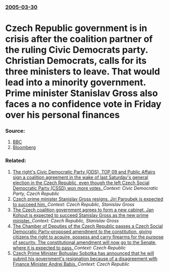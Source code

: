 ### [2005-03-30](/news/2005/03/30/index.md)

#  Czech Republic government is in crisis after the coalition partner of the ruling Civic Democrats party. Christian Democrats, calls for its three ministers to leave. That would lead into a minority government. Prime minister Stanislav Gross also faces a no confidence vote in Friday over his personal finances 




### Source:

1. [BBC](http://news.bbc.co.uk/2/hi/europe/4395231.stm)
2. [Bloomberg](http://www.bloomberg.com/apps/news?pid=10000085&sid=ax75ZpOWYLoI&refer=europe)

### Related:

1. [The right's Civic Democratic Party (ODS), TOP 09 and Public Affairs sign a coalition agreement in the wake of last Saturday's general election in the Czech Republic, even though the left Czech Social Democratic Party (CSSD) won more votes. ](/news/2010/06/2/the-right-s-civic-democratic-party-ods-top-09-and-public-affairs-sign-a-coalition-agreement-in-the-wake-of-last-saturday-s-general-electi.md) _Context: Civic Democratic Party, Czech Republic_
2. [ Czech prime minister Stanislav Gross resigns. Jiri Paroubek is expected to succeed him. ](/news/2005/04/25/czech-prime-minister-stanislav-gross-resigns-jiaa-paroubek-is-expected-to-succeed-him.md) _Context: Czech Republic, Stanislav Gross_
3. [ The Czech coalition government agrees to form a new cabinet. Jan Kohout is expected to succeed Stanislav Gross as the new prime minister. ](/news/2005/04/14/the-czech-coalition-government-agrees-to-form-a-new-cabinet-jan-kohout-is-expected-to-succeed-stanislav-gross-as-the-new-prime-minister.md) _Context: Czech Republic, Stanislav Gross_
4. [The Chamber of Deputies of the Czech Republic passes a Czech Social Democratic Party-proposed amendment to the constitution, giving citizens the right to acquire, possess and carry firearms for the purpose of security. The constitutional amendment will now go to the Senate, where it is expected to pass. ](/news/2017/06/29/the-chamber-of-deputies-of-the-czech-republic-passes-a-czech-social-democratic-party-proposed-amendment-to-the-constitution-giving-citizens.md) _Context: Czech Republic_
5. [ Czech Prime Minister Bohuslav Sobotka has announced that he will submit his government's resignation because of a disagreement with Finance Minister Andrej Babis. ](/news/2017/05/2/czech-prime-minister-bohuslav-sobotka-has-announced-that-he-will-submit-his-government-s-resignation-because-of-a-disagreement-with-finance.md) _Context: Czech Republic_
